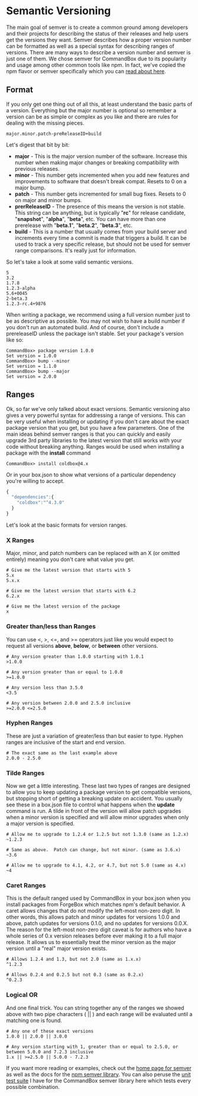 # Semantic Versioning

The main goal of semver is to create a common ground among developers and their projects for describing the status of their releases and help users get the versions they want. Semver describes how a proper version number can be formatted as well as a special syntax for describing ranges of versions. There are many ways to describe a version number and semver is just one of them. We chose semver for CommandBox due to its popularity and usage among other common tools like npm. In fact, we've copied the npm flavor or semver specifically which you can [read about here](https://github.com/npm/node-semver/blob/master/README.md).

## Format

If you only get one thing out of all this, at least understand the basic parts of a version. Everything but the major number is optional so remember a version can be as simple or complex as you like and there are rules for dealing with the missing pieces.

```
major.minor.patch-preReleaseID+build
```

Let's digest that bit by bit:

* **major** - This is the major version number of the software. Increase this number when making major changes or breaking compatibility with previous releases.
* **minor** - This number gets incremented when you add new features and improvements to software that doesn't break compat.  Resets to 0 on a major bump.
* **patch** - This number gets incremented for small bug fixes.  Resets to 0 on major and minor bumps.
* **prerReleaseID** - The presence of this means the version is not stable.  This string can be anything, but is typically "**rc**" for release candidate, "**snapshot**", "**alpha**", "**beta**", etc.  You can have more than one prerelease with "**beta.1**", "**beta.2**", "**beta.3**", etc. &#x20;
* **build** - This is a number that usually comes from your build server and increments every time a commit is made that triggers a build.  It can be used to track a very specific release, but should not be used for semver range comparisons.  It's really just for information. &#x20;

So let's take a look at some valid semantic versions.

```
5
3.2
1.7.8
1.2.3-alpha
5.6+0045
2-beta.3
1.2.3-rc.4+9876
```

When writing a package, we recommend using a full version number just to be as descriptive as possible. You may not wish to have a build number if you don't run an automated build. And of course, don't include a prereleaseID unless the package isn't stable. Set your package's version like so:

```
CommandBox> package version 1.0.0
Set version = 1.0.0
CommandBox> bump --minor
Set version = 1.1.0
CommandBox> bump --major
Set version = 2.0.0
```

## Ranges

Ok, so far we've only talked about exact versions. Semantic versioning also gives a very powerful syntax for addressing a range of versions. This can be very useful when installing or updating if you don't care about the exact package version that you get, but you have a few parameters. One of the main ideas behind semver ranges is that you can quickly and easily upgrade 3rd party libraries to the latest version that still works with your code without breaking anything. Ranges would be used when installing a package with the **install** command

```
CommandBox> install coldbox@4.x
```

Or in your box.json to show what versions of a particular dependency you're willing to accept.

```javascript
{
  "dependencies":{
    "coldbox":"^4.3.0"
  }
}
```

Let's look at the basic formats for version ranges.

### X Ranges

Major, minor, and patch numbers can be replaced with an X (or omitted entirely) meaning you don't care what value you get.

```
# Give me the latest version that starts with 5
5.x
5.x.x

# Give me the latest version that starts with 6.2
6.2.x

# Give me the latest version of the package
x
```

### Greater than/less than Ranges

You can use <, >, <=, and >= operators just like you would expect to request all versions **above**, **below**, or **between** other versions.

```
# Any version greater than 1.0.0 starting with 1.0.1
>1.0.0

# Any version greater than or equal to 1.0.0
>=1.0.0

# Any version less than 3.5.0
<3.5

# Any version between 2.0.0 and 2.5.0 inclusive
>=2.0.0 <=2.5.0
```

### Hyphen Ranges

These are just a variation of greater/less than but easier to type. Hyphen ranges are inclusive of the start and end version.

```
# The exact same as the last example above
2.0.0 - 2.5.0
```

### Tilde Ranges

Now we get a little interesting. These last two types of ranges are designed to allow you to keep updating a package version to get compatible versions, but stopping short of getting a breaking update on accident. You usually see these in a box.json file to control what happens when the **update** command is run. A tilde in front of the version will allow patch upgrades when a minor version is specified and will allow minor upgrades when only a major version is specified.

```
# Allow me to upgrade to 1.2.4 or 1.2.5 but not 1.3.0 (same as 1.2.x)
~1.2.3

# Same as above.  Patch can change, but not minor. (same as 3.6.x)
~3.6

# Allow me to upgrade to 4.1, 4.2, or 4.7, but not 5.0 (same as 4.x)
~4
```

### Caret Ranges

This is the default ranged used by CommandBox in your box.json when you install packages from ForgeBox which matches npm's default behavior. A caret allows changes that do not modify the left-most non-zero digit. In other words, this allows patch and minor updates for versions 1.0.0 and above, patch updates for versions 0.1.0, and no updates for versions 0.0.X. The reason for the left-most non-zero digit caveat is for authors who have a whole series of 0.x version releases before ever making it to a full major release. It allows us to essentially treat the minor version as the major version until a "real" major version exists.

```
# Allows 1.2.4 and 1.3, but not 2.0 (same as 1.x.x)
^1.2.3

# Allows 0.2.4 and 0.2.5 but not 0.3 (same as 0.2.x)
^0.2.3
```

### Logical OR

And one final trick. You can string together any of the ranges we showed above with two pipe characters ( || ) and each range will be evaluated until a matching one is found.

```
# Any one of these exact versions
1.0.0 || 2.0.0 || 3.0.0

# Any version starting with 1, greater than or equal to 2.5.0, or between 5.0.0 and 7.2.3 inclusive
1.x || >=2.5.0 || 5.0.0 - 7.2.3
```

If you want more reading or examples, check out the [home page for semver](http://semver.org) as well as the docs for the [npm semver library](https://github.com/npm/node-semver/blob/master/README.md). You can also peruse the [unit test suite](https://github.com/Ortus-Solutions/commandbox/blob/development/tests/cfml/system/util/TestSemanticVersion.cfc) I have for the CommandBox semver library here which tests every possible combination.

